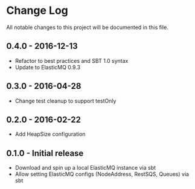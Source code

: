Change Log
==========

All notable changes to this project will be documented in this file.

0.4.0 - 2016-12-13
---------------------
- Refactor to best practices and SBT 1.0 syntax
- Update to ElasticMQ 0.9.3

0.3.0 - 2016-04-28
---------------------
- Change test cleanup to support testOnly

0.2.0 - 2016-02-22
---------------------
* Add HeapSize configuration

0.1.0 - Initial release
---------------------
* Download and spin up a local ElasticMQ instance via sbt
* Allow setting ElasticMQ configs (NodeAddress, RestSQS, Queues) via sbt
